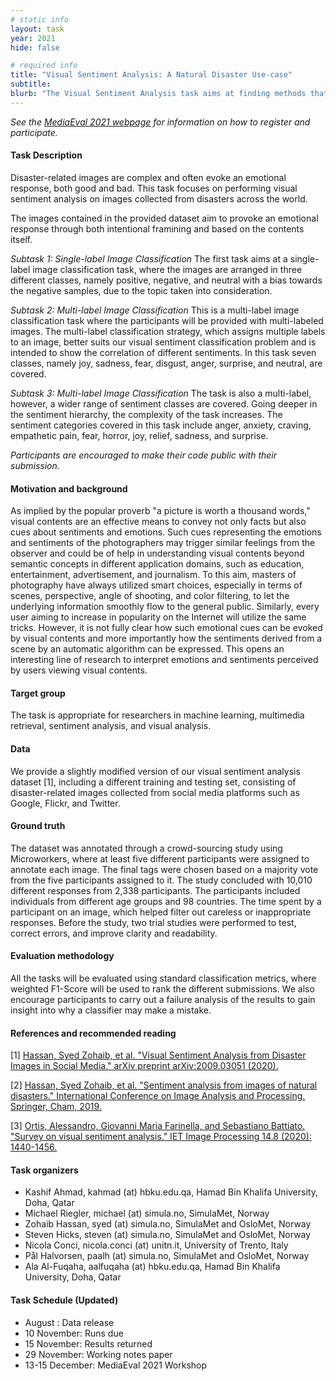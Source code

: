```yaml
---
# static info
layout: task
year: 2021
hide: false 

# required info
title: "Visual Sentiment Analysis: A Natural Disaster Use-case"
subtitle: 
blurb: "The Visual Sentiment Analysis task aims at finding methods that can predict the emotional response from disaster-related images."
---
```


<!-- # please respect the structure below-->
*See the [MediaEval 2021 webpage](https://multimediaeval.github.io/editions/2021/) for information on how to register and participate.*

#### Task Description
Disaster-related images are complex and often evoke an emotional response, both good and bad. This task focuses on performing visual sentiment analysis on images collected from disasters across the world. 
<!-- # Here you need a short sentence so that people know that it is the sentiment expressed by the photographer as judged by crowdsourcing workers-->
The images contained in the provided dataset aim to provoke an emotional response through both intentional framining and based on the contents itself.

*Subtask 1: Single-label Image Classification* The first task aims at a single-label image classification task, where the images are arranged in three different classes, namely positive, negative, and neutral with a bias towards the negative samples, due to the topic taken into consideration. 

*Subtask 2: Multi-label Image Classification* This is a multi-label image classification task where the participants will be provided with multi-labeled images. The multi-label classification strategy, which assigns multiple labels to an image, better suits our visual sentiment classification problem and is intended to show the correlation of different sentiments. In this task seven classes, namely joy, sadness, fear, disgust, anger, surprise, and neutral, are covered. 

*Subtask 3: Multi-label Image Classification* The task is also a multi-label, however, a wider range of sentiment classes are covered. Going deeper in the sentiment hierarchy, the complexity of the task increases.  The sentiment categories covered in this task include  anger, anxiety, craving, empathetic pain, fear, horror, joy, relief, sadness, and surprise.  

*Participants are encouraged to make their code public with their submission.*

#### Motivation and background
As implied by the popular proverb "a picture is worth a thousand words," visual contents are an effective means to convey not only facts but also cues about sentiments and emotions. Such cues representing the emotions and sentiments of the photographers may trigger similar feelings from the observer and could be of help in understanding visual contents beyond semantic concepts in different application domains, such as education, entertainment, advertisement, and journalism. To this aim, masters of photography have always utilized smart choices, especially in terms of scenes, perspective, angle of shooting, and color filtering, to let the underlying information smoothly flow to the general public. Similarly, every user aiming to increase in popularity on the Internet will utilize the same tricks. However, it is not fully clear how such emotional cues can be evoked by visual contents and more importantly how the sentiments derived from a scene by an automatic algorithm can be expressed. This opens an interesting line of research to interpret emotions and sentiments perceived by users viewing visual contents.

#### Target group
The task is appropriate for researchers in machine learning, multimedia retrieval, sentiment analysis, and visual analysis.

#### Data
We provide a slightly modified version of our visual sentiment analysis dataset [1], including a different training and testing set, consisting of disaster-related images collected from social media platforms such as Google, Flickr, and Twitter.

#### Ground truth
The dataset was annotated through a crowd-sourcing study using Microworkers, where at least five different participants were assigned to annotate each image. The final tags were chosen based on a majority vote from the five participants assigned to it. The study concluded with 10,010 different responses from 2,338 participants. The participants included individuals from different age groups and 98 countries. The time spent by a participant on an image, which helped filter out careless or inappropriate responses. Before the study, two trial studies were performed to test, correct errors, and improve clarity and readability.
<!-- # This description needs to make clear what the crowdworkers were actually asked. It seems that they are not reporting their own experience of the emotional impact of the photographs, but rather the intention of the photographer-->

#### Evaluation methodology
All the tasks will be evaluated using standard classification metrics, where weighted F1-Score will be used to rank the different submissions. We also encourage participants to carry out a failure analysis of the results to gain insight into why a classifier may make a mistake.

#### References and recommended reading
<!-- # Please use the ACM format for references https://www.acm.org/publications/authors/reference-formatting (but no DOI needed)-->
<!-- # The paper title should be a hyperlink leading to the paper online-->
[1] [Hassan, Syed Zohaib, et al. "Visual Sentiment Analysis from Disaster Images in Social Media." arXiv preprint arXiv:2009.03051 (2020).](https://arxiv.org/pdf/2009.03051.pdf)

[2] [Hassan, Syed Zohaib, et al. "Sentiment analysis from images of natural disasters." International Conference on Image Analysis and Processing. Springer, Cham, 2019.](https://arxiv.org/abs/1910.04416) 

[3] [Ortis, Alessandro, Giovanni Maria Farinella, and Sebastiano Battiato. "Survey on visual sentiment analysis." IET Image Processing 14.8 (2020): 1440-1456.](https://arxiv.org/pdf/2004.11639.pdf)

#### Task organizers
* Kashif Ahmad, kahmad (at) hbku.edu.qa, Hamad Bin Khalifa University, Doha, Qatar
* Michael Riegler, michael (at) simula.no, SimulaMet, Norway
* Zohaib Hassan, syed (at) simula.no, SimulaMet and OsloMet, Norway
* Steven Hicks, steven (at) simula.no, SimulaMet and OsloMet, Norway
* Nicola Conci, nicola.conci (at) unitn.it, University of Trento, Italy 
* Pål Halvorsen, paalh (at) simula.no, SimulaMet and OsloMet, Norway
* Ala Al-Fuqaha, aalfuqaha (at) hbku.edu.qa, Hamad Bin Khalifa University, Doha, Qatar 

#### Task Schedule (Updated)
* August : Data release <!-- # Replace XX with your date. We suggest setting the date in June-July-->
* 10 November: Runs due <!-- # Replace XX with your date. We suggest setting enough time in order to have enough time to assess and return the results by the Results returned deadline-->
* 15 November: Results returned  <!-- Replace XX with your date. Latest possible should be 15 November-->
* 29 November: Working notes paper  <!-- Fixed. Please do not change. Exact date to be decided-->
* 13-15 December: MediaEval 2021 Workshop <!-- Fixed. Please do not change. Exact date to be decided-->
